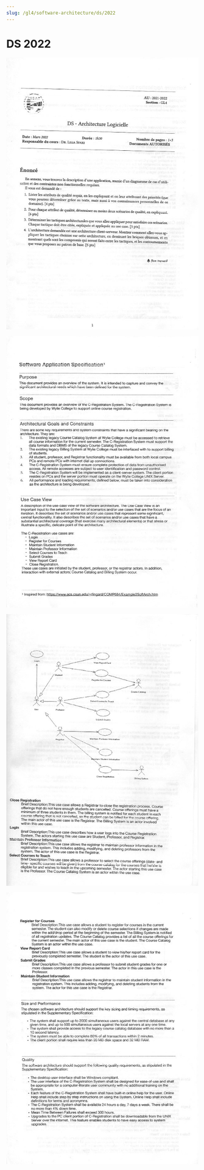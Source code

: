 ```yaml
---
slug: /gl4/software-architecture/ds/2022
---
```


# DS 2022

![1](assets/2022-1.jpg)

![2](assets/2022-2.jpg)

![3](assets/2022-3.jpg)

![4](assets/2022-4.jpg)
